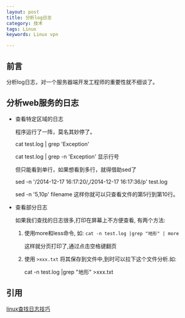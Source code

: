 ```yaml
---
layout: post
title: 分析log日志
category: 技术
tags: Linux
keywords: Linux vpn

---
```


## 前言 ##

分析log日志，对一个服务器端开发工程师的重要性就不细谈了。

## 分析web服务的日志

- 查看特定区域的日志

    程序运行了一阵，莫名其妙停了。
    
    cat test.log | grep 'Exception'
    
    cat test.log | grep -n 'Exception' 显示行号
    
    但只能看到单行，如果想看到多行，就得借助sed了
    
    sed -n '/2014-12-17 16:17:20/,/2014-12-17 16:17:36/p'  test.log
    
    sed -n '5,10p' filename 这样你就可以只查看文件的第5行到第10行。
    
- 查看部分日志

    如果我们查找的日志很多,打印在屏幕上不方便查看, 有两个方法:
    
    1. 使用more和less命令, 如: `cat -n test.log |grep "地形" | more`     
        
        这样就分页打印了,通过点击空格键翻页
    
    2. 使用 `>xxx.txt` 将其保存到文件中,到时可以拉下这个文件分析.如:
        
        cat -n test.log |grep "地形"  >xxx.txt


## 引用


[linux查找日志技巧][]

[linux查找日志技巧]: http://jingyan.baidu.com/article/656db918fccd01e381249c2b.html